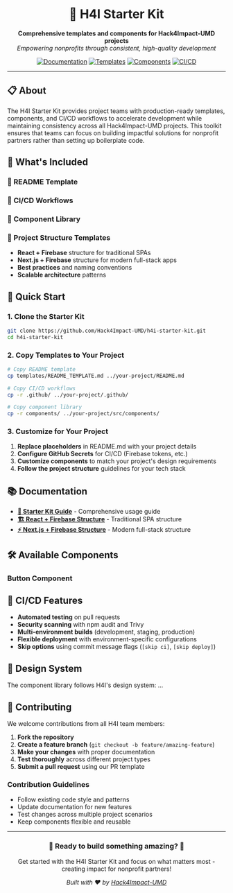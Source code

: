 <div align="center">
  <h1>🚀 H4I Starter Kit</h1>
  
  <p>
    <b>Comprehensive templates and components for Hack4Impact-UMD projects</b><br>
    <i>Empowering nonprofits through consistent, high-quality development</i>
  </p>

  <p>
    <a href="docs/STARTER_KIT_GUIDE.md"><img src="https://img.shields.io/badge/Documentation-Guide-257E68" alt="Documentation"></a>
    <a href="templates/"><img src="https://img.shields.io/badge/Templates-Ready-257E68" alt="Templates"></a>
    <a href="components/"><img src="https://img.shields.io/badge/Components-Library-257E68" alt="Components"></a>
    <a href=".github/workflows/"><img src="https://img.shields.io/badge/CI%2FCD-Automated-257E68" alt="CI/CD"></a>
  </p>
</div>

---

## 📋 About

The H4I Starter Kit provides project teams with production-ready templates, components, and CI/CD workflows to accelerate development while maintaining consistency across all Hack4Impact-UMD projects. This toolkit ensures that teams can focus on building impactful solutions for nonprofit partners rather than setting up boilerplate code.

## 🎯 What's Included

### 📄 README Template

### 🔄 CI/CD Workflows

### 🎨 Component Library

### 📁 Project Structure Templates
- **React + Firebase** structure for traditional SPAs
- **Next.js + Firebase** structure for modern full-stack apps
- **Best practices** and naming conventions
- **Scalable architecture** patterns

## 🚀 Quick Start

### 1. Clone the Starter Kit
```bash
git clone https://github.com/Hack4Impact-UMD/h4i-starter-kit.git
cd h4i-starter-kit
```

### 2. Copy Templates to Your Project
```bash
# Copy README template
cp templates/README_TEMPLATE.md ../your-project/README.md

# Copy CI/CD workflows
cp -r .github/ ../your-project/.github/

# Copy component library
cp -r components/ ../your-project/src/components/
```

### 3. Customize for Your Project
1. **Replace placeholders** in README.md with your project details
2. **Configure GitHub Secrets** for CI/CD (Firebase tokens, etc.)
3. **Customize components** to match your project's design requirements
4. **Follow the project structure** guidelines for your tech stack

## 📚 Documentation

- **[📖 Starter Kit Guide](docs/STARTER_KIT_GUIDE.md)** - Comprehensive usage guide
- **[🏗️ React + Firebase Structure](templates/project-structures/react-firebase.md)** - Traditional SPA structure
- **[⚡ Next.js + Firebase Structure](templates/project-structures/nextjs-firebase.md)** - Modern full-stack structure

## 🛠️ Available Components

### Button Component

## 🔧 CI/CD Features

- **Automated testing** on pull requests
- **Security scanning** with npm audit and Trivy
- **Multi-environment builds** (development, staging, production)
- **Flexible deployment** with environment-specific configurations
- **Skip options** using commit message flags (`[skip ci]`, `[skip deploy]`)

## 🎨 Design System

The component library follows H4I's design system:
...

## 🤝 Contributing

We welcome contributions from all H4I team members:

1. **Fork the repository**
2. **Create a feature branch** (`git checkout -b feature/amazing-feature`)
3. **Make your changes** with proper documentation
4. **Test thoroughly** across different project types
5. **Submit a pull request** using our PR template

### Contribution Guidelines
- Follow existing code style and patterns
- Update documentation for new features
- Test changes across multiple project scenarios
- Keep components flexible and reusable

---

<div align="center">
  <h3>🎉 Ready to build something amazing? 🎉</h3>
  <p>Get started with the H4I Starter Kit and focus on what matters most - creating impact for nonprofit partners!</p>
  
  <p>
    <i>Built with ❤️ by <a href="https://github.com/Hack4Impact-UMD">Hack4Impact-UMD</a></i>
  </p>
</div>
